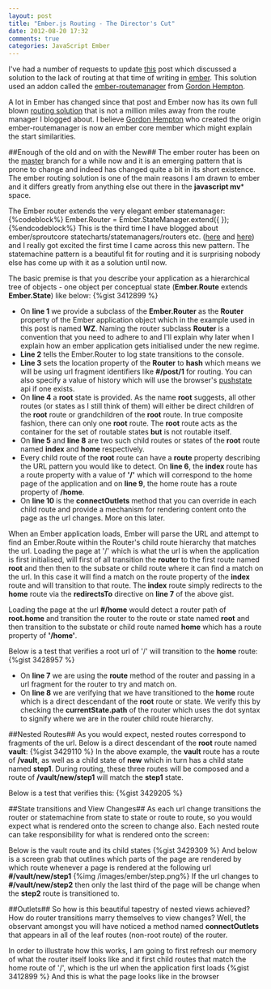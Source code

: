 ```yaml
---
layout: post
title: "Ember.js Routing - The Director's Cut"
date: 2012-08-20 17:32
comments: true
categories: JavaScript Ember
---
```

I've had a number of requests to update <a href="http://www.thesoftwaresimpleton.com/blog/2012/04/22/ember-js-routemanager/" target="_blank">this</a> post which discussed a solution to the lack of routing at that time of writing in <a href="http://emberjs.com/">ember</a>.  This solution used an addon called the <a href="https://github.com/ghempton/ember-routemanager" target="_blank">ember-routemanager</a> from <a href="https://twitter.com/ghempton" target="_blank">Gordon Hempton</a>.    

A lot in Ember has changed since that post and Ember now has its own full blown <a href="http://emberjs.com/guides/outlets/#toc_the-router" target="_blank">routing solution</a> that is not a million miles away from the route manager I blogged about.  I believe <a href="https://twitter.com/ghempton" target="_blank">Gordon Hempton</a> who created the origin ember-routemanager is now an ember core member which might explain the start similarities.  

##Enough of the old and on with the New##
The ember router has been on the <a href="" target="_blank">master</a> branch for a while now and it is an emerging pattern that is prone to change and indeed has changed quite a bit in its short existence.  The ember routing solution is one of the main reasons I am drawn to ember and it differs greatly from anything else out there in the **javascript mv*** space.

The Ember router extends the very elegant ember statemanager:
{%codeblock%}
Ember.Router = Ember.StateManager.extend({
});
{%endcodeblock%}
This is the third time I have blogged about ember/sproutcore statecharts/statemanagers/routers etc. (<a href="http://www.thesoftwaresimpleton.com/blog/2012/02/28/statemachine/" target="_blank">here</a> and <a href="http://www.thesoftwaresimpleton.com/blog/2012/04/22/ember-js-routemanager/" target="_blank">here</a>) and I really got excited the first time I came across this new pattern.  The statemachine pattern is a beautiful fit for routing and it is surprising nobody else has come up with it as a solution until now.  

The basic premise is that you describe your application as a hierarchical tree of objects - one object per conceptual state (**Ember.Route** extends **Ember.State**) like below: 
{%gist 3412899 %}

- On **line 1** we provide a subclass of the **Ember.Router** as the **Router** property of the Ember application object which in the example used in this post is named **WZ**.  Naming the router subclass **Router** is a convention that you need to adhere to and I'll explain why later when I explain how an ember application gets initialised under the new regime.
- **Line 2** tells the Ember.Router to log state transitions to the console.
- **Line 3** sets the location property of the **Router** to **hash** which means we will be using url fragment identifiers like **#/post/1** for routing.  You can also specify a value of history which will use the browser's <a href="http://badassjs.com/post/840846392/location-hash-is-dead-long-live-html5-pushstate" target="_blank">pushstate</a> api if one exists.
- On **line 4** a **root** state is provided. As the name **root** suggests, all other routes (or states as I still think of them) will either be direct children of the **root** route or grandchildren of the **root** route.  In true composite fashion, there can only one **root** route.  The **root** route acts as the container for the set of routable states **but** is not routable itself.
- On **line 5** and **line 8** are two such child routes or states of the **root** route named **index** and **home** respectively.  
- Every child route of the **root** route can have a **route** property describing the URL pattern you would like to detect.  On **line 6**, the **index** route has a route property with a value of <strong>'/'</strong> which will correspond to the home page of the application and on **line 9**, the home route has a route property of **/home**.
- On **line 10** is the **connectOutlets** method that you can override in each child route and provide a mechanism for rendering content onto the page as the url changes.  More on this later.

When an Ember application loads, Ember will parse the URL and attempt to find an Ember.Route within the Router's child route hierarchy that matches the url.   Loading the page at '/' which is what the url is when the application is first initialised, will first of all transition the **router** to the first route named **root** and then then to the subsate or child route where it can find a match on the url.  In this case it will find a match on the route property of the **index** route and will transition to that route.  The **index** route simply redirects to the **home** route via the **redirectsTo** directive on **line 7** of the above gist.

Loading the page at the url **#/home** would detect a router path of **root.home** and transition the router to the route or state named **root** and then transition to the substate or child route named **home** which has a route property of **'/home'**.

Below is a test that verifies a root url of '/' will transition to the **home** route:
{%gist 3428957 %}
- On **line 7** we are using the **route** method of the router and passing in a url fragment for the router to try and match on.
-  On **line 8** we are verifying that we have transitioned to the **home** route which is a direct descendant of the **root** route or state.  We verify this by checking the **currentState.path** of the router which uses the dot syntax to signify where we are in the router child route hierarchy.

##Nested Routes##
As you would expect, nested routes correspond to fragments of the url.  Below is a direct descendant of the **root** route named **vault**:
{%gist 3429110 %}
In the above example, the **vault** route has a route of **/vault**, as well as a child state of **new** which in turn has a child state named **step1**.  During routing, these three routes will be composed and a route of **/vault/new/step1** will match the **step1** state.

Below is a test that verifies this:
{%gist 3429205 %}

##State transitions and View Changes##
As each url change transitions the router or statemachine from state to state or route to route, so you would expect what is rendered onto the screen to change also.  Each nested route can take responsibility for what is rendered onto the screen:

Below is the vault route and its child states
{%gist 3429309 %}
And below is a screen grab that outlines which parts of the page are rendered by which route whenever a page is rendered at the following url **#/vault/new/step1**
{%img /images/ember/step.png%}
If the url changes to **#/vault/new/step2** then only the last third of the page will be change when the **step2** route is transitioned to.

##Outlets##
So how is this beautiful tapestry of nested views achieved?  How do router transitions marry themselves to view changes?  Well, the observant amongst you will have noticed a method named **connectOutlets** that appears in all of the leaf routes (non-root route) of the router.

In order to illustrate how this works, I am going to first refresh our memory of what the router itself looks like and it first child routes that match the home route of '/', which is the url when the application first loads
{%gist 3412899 %}
And this is what the page looks like in the browser
<!-- 
<a href="" target="_blank"></a>
<a href="" target="_blank"></a>
<a href="" target="_blank"></a>
<a href="" target="_blank"></a>
<a href="" target="_blank"></a>
<a href="" target="_blank"></a>
<a href="" target="_blank"></a>
<a href="" target="_blank"></a>
<a href="" target="_blank"></a>
 -->
